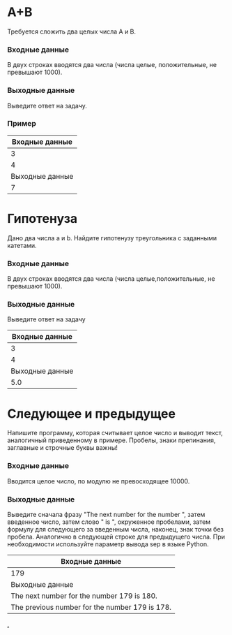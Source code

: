 # A+B

Требуется сложить два целых числа А и В. 

### Входные данные

В двух строках вводятся два числа (числа целые,
положительные, не превышают 1000).

### Выходные данные 

Выведите ответ на задачу.

### Пример


| Входные данные  |
|-----------------|
| 3               |
| 4               |
| Выходные данные |
| 7               |


# Гипотенуза

Дано два числа a и b. Найдите гипотенузу треугольника с заданными катетами.

### Входные данные 

В двух строках вводятся два числа (числа целые,положительные, не превышают 1000).

### Выходные данные 

Выведите ответ на задачу

| Входные данные  |
|-----------------|
| 3               |
| 4               |
| Выходные данные |
| 5.0             |

# Следующее и предыдущее

Напишите программу, которая считывает целое
число и выводит текст, аналогичный приведенному
в примере. Пробелы, знаки препинания, заглавные 
и строчные буквы важны! 

### Входные данные

Вводится целое число, по модулю не превосходящее 10000.

### Выходные данные

Выведите сначала фразу "The next number for the number ", затем введенное число, затем слово " is ", окруженное пробелами, затем формулу для следующего за введенным числа, наконец, знак точки без пробела. Аналогично в следующей строке для предыдущего числа. При необходимости используйте параметр вывода sep в языке Python.

| Входные данные                                 |
|------------------------------------------------|
| 179                                            |
| Выходные данные                                |
| The next number for the number 179 is 180.     |
| The previous number for the number 179 is 178. |



[.](https://informatics.msk.ru/mod/statements/view.php?id=2296&chapterid=2951#1)